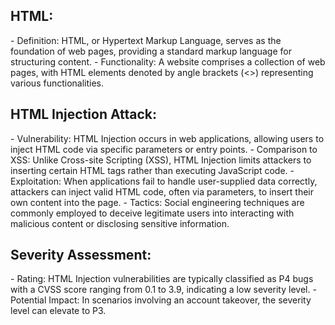 <h2>HTML:</h2>
       - Definition: HTML, or Hypertext Markup Language, serves as the foundation of web pages, providing a standard markup language for structuring content.     
       - Functionality: A website comprises a collection of web pages, with HTML elements denoted by angle brackets (<>) representing various functionalities.
       
<h2>HTML Injection Attack:</h2>
 -	Vulnerability: HTML Injection occurs in web applications, allowing users to inject HTML code via specific parameters or entry points.       
 -	Comparison to XSS: Unlike Cross-site Scripting (XSS), HTML Injection limits attackers to inserting certain HTML tags rather than executing JavaScript code.       
 -	Exploitation: When applications fail to handle user-supplied data correctly, attackers can inject valid HTML code, often via parameters, to insert their own content into the page.       
 -	Tactics: Social engineering techniques are commonly employed to deceive legitimate users into interacting with malicious content or disclosing sensitive information.
       
<h2>Severity Assessment:</h2>
-	Rating: HTML Injection vulnerabilities are typically classified as P4 bugs with a CVSS score ranging from 0.1 to 3.9, indicating a low severity level.
-	Potential Impact: In scenarios involving an account takeover, the severity level can elevate to P3.
